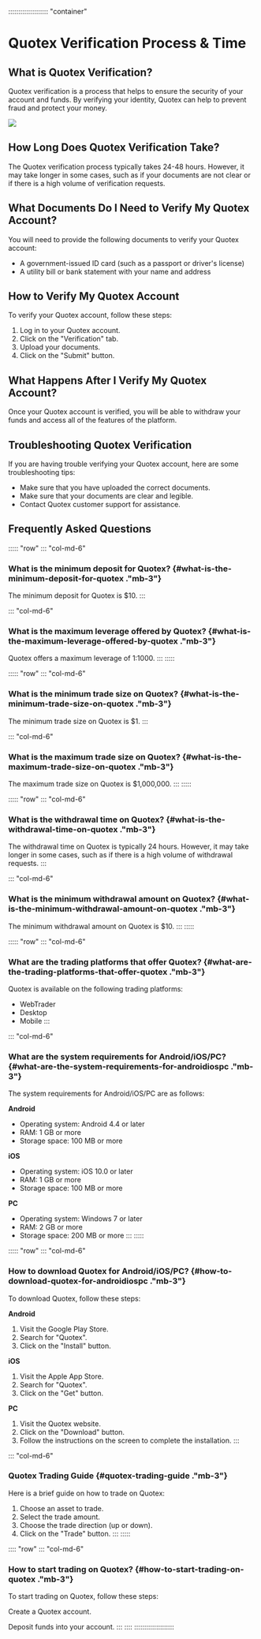 :::::::::::::::::::: \"container\"
# Quotex Verification Process & Time

## What is Quotex Verification?

Quotex verification is a process that helps to ensure the security of
your account and funds. By verifying your identity, Quotex can help to
prevent fraud and protect your money.

[![](https://static.quotex.io/files/4_en/300_250.jpg)](https://traff.sbs/brokerqxlid)

## How Long Does Quotex Verification Take?

The Quotex verification process typically takes 24-48 hours. However, it
may take longer in some cases, such as if your documents are not clear
or if there is a high volume of verification requests.

## What Documents Do I Need to Verify My Quotex Account?

You will need to provide the following documents to verify your Quotex
account:

-   A government-issued ID card (such as a passport or driver\'s
    license)
-   A utility bill or bank statement with your name and address

## How to Verify My Quotex Account

To verify your Quotex account, follow these steps:

1.  Log in to your Quotex account.
2.  Click on the "Verification" tab.
3.  Upload your documents.
4.  Click on the "Submit" button.

## What Happens After I Verify My Quotex Account?

Once your Quotex account is verified, you will be able to withdraw your
funds and access all of the features of the platform.

## Troubleshooting Quotex Verification

If you are having trouble verifying your Quotex account, here are some
troubleshooting tips:

-   Make sure that you have uploaded the correct documents.
-   Make sure that your documents are clear and legible.
-   Contact Quotex customer support for assistance.

## Frequently Asked Questions

::::: \"row\"
::: \"col-md-6\"
### What is the minimum deposit for Quotex? {#what-is-the-minimum-deposit-for-quotex ."mb-3"}

The minimum deposit for Quotex is \$10.
:::

::: \"col-md-6\"
### What is the maximum leverage offered by Quotex? {#what-is-the-maximum-leverage-offered-by-quotex ."mb-3"}

Quotex offers a maximum leverage of 1:1000.
:::
:::::

::::: \"row\"
::: \"col-md-6\"
### What is the minimum trade size on Quotex? {#what-is-the-minimum-trade-size-on-quotex ."mb-3"}

The minimum trade size on Quotex is \$1.
:::

::: \"col-md-6\"
### What is the maximum trade size on Quotex? {#what-is-the-maximum-trade-size-on-quotex ."mb-3"}

The maximum trade size on Quotex is \$1,000,000.
:::
:::::

::::: \"row\"
::: \"col-md-6\"
### What is the withdrawal time on Quotex? {#what-is-the-withdrawal-time-on-quotex ."mb-3"}

The withdrawal time on Quotex is typically 24 hours. However, it may
take longer in some cases, such as if there is a high volume of
withdrawal requests.
:::

::: \"col-md-6\"
### What is the minimum withdrawal amount on Quotex? {#what-is-the-minimum-withdrawal-amount-on-quotex ."mb-3"}

The minimum withdrawal amount on Quotex is \$10.
:::
:::::

::::: \"row\"
::: \"col-md-6\"
### What are the trading platforms that offer Quotex? {#what-are-the-trading-platforms-that-offer-quotex ."mb-3"}

Quotex is available on the following trading platforms:

-   WebTrader
-   Desktop
-   Mobile
:::

::: \"col-md-6\"
### What are the system requirements for Android/iOS/PC? {#what-are-the-system-requirements-for-androidiospc ."mb-3"}

The system requirements for Android/iOS/PC are as follows:

**Android**

-   Operating system: Android 4.4 or later
-   RAM: 1 GB or more
-   Storage space: 100 MB or more

**iOS**

-   Operating system: iOS 10.0 or later
-   RAM: 1 GB or more
-   Storage space: 100 MB or more

**PC**

-   Operating system: Windows 7 or later
-   RAM: 2 GB or more
-   Storage space: 200 MB or more
:::
:::::

::::: \"row\"
::: \"col-md-6\"
### How to download Quotex for Android/iOS/PC? {#how-to-download-quotex-for-androidiospc ."mb-3"}

To download Quotex, follow these steps:

**Android**

1.  Visit the Google Play Store.
2.  Search for "Quotex".
3.  Click on the "Install" button.

**iOS**

1.  Visit the Apple App Store.
2.  Search for "Quotex".
3.  Click on the "Get" button.

**PC**

1.  Visit the Quotex website.
2.  Click on the "Download" button.
3.  Follow the instructions on the screen to complete the installation.
:::

::: \"col-md-6\"
### Quotex Trading Guide {#quotex-trading-guide ."mb-3"}

Here is a brief guide on how to trade on Quotex:

1.  Choose an asset to trade.
2.  Select the trade amount.
3.  Choose the trade direction (up or down).
4.  Click on the "Trade" button.
:::
:::::

:::: \"row\"
::: \"col-md-6\"
### How to start trading on Quotex? {#how-to-start-trading-on-quotex ."mb-3"}

To start trading on Quotex, follow these steps:

Create a Quotex account.

Deposit funds into your account.
:::
::::
::::::::::::::::::::

